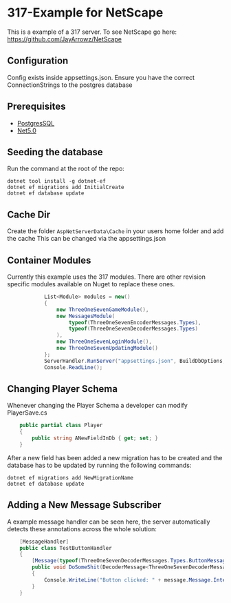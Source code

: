 # 317-Example for NetScape
This is a example of a 317 server.
To see NetScape go here: https://github.com/JayArrowz/NetScape

## Configuration
Config exists inside appsettings.json. Ensure you have the correct ConnectionStrings to the postgres database

## Prerequisites
* [PostgresSQL](https://www.postgresql.org/download/)
* [Net5.0](https://dotnet.microsoft.com/download/dotnet/5.0)

## Seeding the database

Run the command at the root of the repo:
```
dotnet tool install -g dotnet-ef
dotnet ef migrations add InitialCreate
dotnet ef database update
```

## Cache Dir
Create the folder ```AspNetServerData\Cache``` in your users home folder and add the cache
This can be changed via the appsettings.json

## Container Modules
Currently this example uses the 317 modules. There are other revision specific modules available on Nuget to replace these ones.

```csharp
            List<Module> modules = new()
            {
                new ThreeOneSevenGameModule(),
                new MessagesModule(
                    typeof(ThreeOneSevenEncoderMessages.Types),
                    typeof(ThreeOneSevenDecoderMessages.Types)
                ),
                new ThreeOneSevenLoginModule(),
                new ThreeOneSevenUpdatingModule()
            };
            ServerHandler.RunServer("appsettings.json", BuildDbOptions, modules);
            Console.ReadLine();
```

## Changing Player Schema
Whenever changing the Player Schema a developer can modify PlayerSave.cs

```csharp
    public partial class Player
    {
        public string ANewFieldInDb { get; set; }
    }
```

After a new field has been added a new migration has to be created and the database has to be updated by running the following commands:
```
dotnet ef migrations add NewMigrationName
dotnet ef database update
```

## Adding a New Message Subscriber
A example message handler can be seen here, the server automatically detects these annotations across the whole solution:
```csharp
    [MessageHandler]
    public class TestButtonHandler
    {
        [Message(typeof(ThreeOneSevenDecoderMessages.Types.ButtonMessage))]
        public void DoSomeShit(DecoderMessage<ThreeOneSevenDecoderMessages.Types.ButtonMessage> message)
        {
            Console.WriteLine("Button clicked: " + message.Message.InterfaceId);
        }
    }
```
